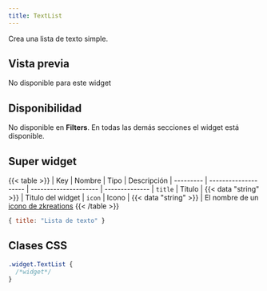 ```yaml
---
title: TextList
---
```


Crea una lista de texto simple.

## Vista previa

No disponible para este widget

## Disponibilidad

No disponible en **Filters**. En todas las demás secciones el widget está disponible.

## Super widget

{{< table >}}
| Key       | Nombre               | Tipo                  | Descripción 
| --------- | -------------------- | --------------------- | --------------
| `title`   | Título               | {{< data "string" >}} | Titulo del widget
| `icon`    | Icono                | {{< data "string" >}} | El nombre de un [icono de zkreations](#icons)
{{< /table >}}

```js
{ title: "Lista de texto" }
```

## Clases CSS

```css
.widget.TextList {
  /*widget*/
}
```